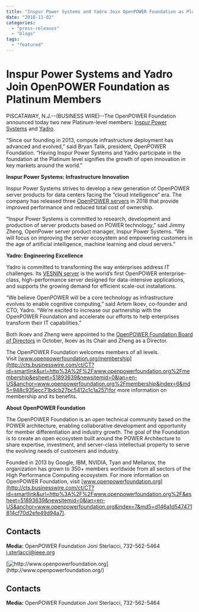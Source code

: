 ```yaml
---
title: "Inspur Power Systems and Yadro Join OpenPOWER Foundation as Platinum Members"
date: "2018-11-02"
categories: 
  - "press-releases"
  - "blogs"
tags: 
  - "featured"
---
```


# **Inspur Power Systems and Yadro Join OpenPOWER Foundation as Platinum Members**

PISCATAWAY, N.J.--(BUSINESS WIRE)--The OpenPOWER Foundation announced today two new Platinum-level members: [Inspur Power Systems](http://cts.businesswire.com/ct/CT?id=smartlink&url=https%3A%2F%2Fwww.inspurpower.com%2F&esheet=51893639&newsitemid=0&lan=en-US&anchor=Inspur+Power+Systems&index=1&md5=fe4e1a4bc11fd7ed1f5dbd15f1ef17ce) and [Yadro](http://cts.businesswire.com/ct/CT?id=smartlink&url=https%3A%2F%2Fyadro.com%2F&esheet=51893639&newsitemid=0&lan=en-US&anchor=Yadro&index=2&md5=592bce6ca137c5dfaa2ae4b4e1f276da).

“Since our founding in 2013, compute infrastructure deployment has advanced and evolved,” said Bryan Talik, president, OpenPOWER Foundation. “Having Inspur Power Systems and Yadro participate in the foundation at the Platinum level signifies the growth of open innovation in key markets around the world.”

**Inspur Power Systems: Infrastructure Innovation**

Inspur Power Systems strives to develop a new generation of OpenPOWER server products for data centers facing the “cloud intelligence” era. The company has released three [OpenPOWER servers](http://cts.businesswire.com/ct/CT?id=smartlink&url=http%3A%2F%2Fwww.inspursystems.com%2Fopen-platforms%2F&esheet=51893639&newsitemid=0&lan=en-US&anchor=OpenPOWER+servers&index=3&md5=ae226ae8059c2b0f4f781cfabb049ff1) in 2018 that provide improved performance and reduced total cost of ownership.

“Inspur Power Systems is committed to research, development and production of server products based on POWER technology,” said Jimmy Zheng, OpenPower server product manager, Inspur Power Systems. “We will focus on improving the server ecosystem and empowering customers in the age of artificial intelligence, machine learning and cloud servers.”

**Yadro: Engineering Excellence**

Yadro is committed to transforming the way enterprises address IT challenges. Its [VESNIN server](http://cts.businesswire.com/ct/CT?id=smartlink&url=https%3A%2F%2Fyadro.com%2Fproducts%2Fvesnin&esheet=51893639&newsitemid=0&lan=en-US&anchor=VESNIN+server&index=4&md5=750ec3f092d71f53724b7ffeade5709c) is the world’s first OpenPOWER enterprise-class, high-performance server designed for data-intensive applications, and supports the growing demand for efficient scale-out installations.

“We believe OpenPOWER will be a core technology as infrastructure evolves to enable cognitive computing,” said Artem Ikoev, co-founder and CTO, Yadro. “We’re excited to increase our partnership with the OpenPOWER Foundation and accelerate our efforts to help enterprises transform their IT capabilities.”

Both Ikoev and Zheng were appointed to the [OpenPOWER Foundation Board of Directors](http://cts.businesswire.com/ct/CT?id=smartlink&url=https%3A%2F%2Fopenpowerfoundation.org%2Fabout-us%2Fboard-of-directors%2F&esheet=51893639&newsitemid=0&lan=en-US&anchor=OpenPOWER+Foundation+Board+of+Directors&index=5&md5=721a9d9ba19388cc8aeb9c0fc9a59e6e) in October, Ikoev as its Chair and Zheng as a Director.

The OpenPOWER Foundation welcomes members of all levels. Visit [www.openpowerfoundation.org/membership](http://cts.businesswire.com/ct/CT?id=smartlink&url=http%3A%2F%2Fwww.openpowerfoundation.org%2Fmembership&esheet=51893639&newsitemid=0&lan=en-US&anchor=www.openpowerfoundation.org%2Fmembership&index=6&md5=948c935ecc71bdcb27bc5412c1c1a257)for more information on membership and its benefits.

**About OpenPOWER Foundation**

The OpenPOWER Foundation is an open technical community based on the POWER architecture, enabling collaborative development and opportunity for member differentiation and industry growth. The goal of the Foundation is to create an open ecosystem built around the POWER Architecture to share expertise, investment, and server-class intellectual property to serve the evolving needs of customers and industry.

Founded in 2013 by Google, IBM, NVIDIA, Tyan and Mellanox, the organization has grown to 350+ members worldwide from all sectors of the High Performance Computing ecosystem. For more information on OpenPOWER Foundation, visit [www.openpowerfoundation.org](http://cts.businesswire.com/ct/CT?id=smartlink&url=http%3A%2F%2Fwww.openpowerfoundation.org%2F&esheet=51893639&newsitemid=0&lan=en-US&anchor=www.openpowerfoundation.org&index=7&md5=d146a1d547471814cf70d2efe49d94a7).

## Contacts

**Media:** OpenPOWER Foundation Joni Sterlacci, 732-562-5464 [j.sterlacci@ieee.org](mailto:j.sterlacci@ieee.org)

[![](https://mms.businesswire.com/bwapps/mediaserver/CopyApprovalViewMedia?token=1109464809&key=EZO8Xv8_pRzsAgUUzO8hfqzjphthuYnJhxLIuqXhFYka "http://www.openpowerfoundation.org")](http://www.openpowerfoundation.org/)

## Contacts

**Media:** OpenPOWER Foundation Joni Sterlacci, 732-562-5464
